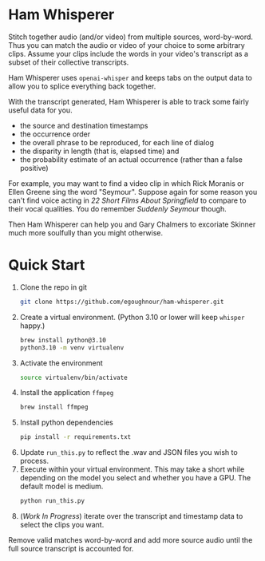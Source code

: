 # Ham Whisperer
Stitch together audio (and/or video) from multiple sources, word-by-word.
Thus you can match the audio or video of your choice to some arbitrary clips.
Assume your clips include the words in your video's transcript as a subset of their collective transcripts.

Ham Whisperer uses `openai-whisper` and keeps tabs on the output data to allow you to splice everything back together.

With the transcript generated, Ham Whisperer is able to track some fairly useful data for you. 

- the source and destination timestamps
- the occurrence order
- the overall phrase to be reproduced, for each line of dialog
- the disparity in length (that is, elapsed time) and
- the probability estimate of an actual occurrence (rather than a false positive) 


For example, you may want to find a video clip in which Rick Moranis or Ellen Greene sing the word "Seymour".
Suppose again for some reason you can't find voice acting in _22 Short Films About Springfield_ to compare to their vocal qualities.
You do remember _Suddenly Seymour_ though.

Then Ham Whisperer can help you and Gary Chalmers to excoriate Skinner much more soulfully than you might otherwise.

# Quick Start

1. Clone the repo in git
   ```bash
   git clone https://github.com/egoughnour/ham-whisperer.git
   ```
2. Create a virtual environment. (Python 3.10 or lower will keep `whisper` happy.)
    ```bash
    brew install python@3.10
    python3.10 -m venv virtualenv
    ```
3. Activate the environment
   ```bash
   source virtualenv/bin/activate
   ```
4. Install the application `ffmpeg`
    ```bash
    brew install ffmpeg
    ```
5. Install python dependencies
   ```bash
   pip install -r requirements.txt
   ```
6. Update `run_this.py` to reflect the .wav and JSON files you wish to process.
7. Execute within your virtual environment.  This may take a short while depending on the model you select and whether you have a GPU. The default model is medium.
   ```bash
   python run_this.py
   ```
8. (_Work In Progress_) iterate over the transcript and timestamp data to select the clips you want.


Remove valid matches word-by-word and add more source audio until the full source transcript is accounted for. 

